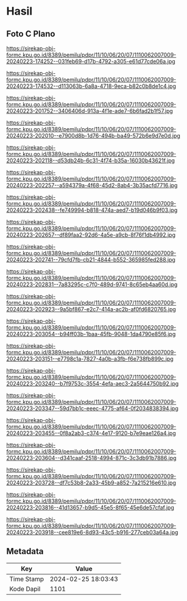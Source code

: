 # Hasil

## Foto C Plano

https://sirekap-obj-formc.kpu.go.id/8389/pemilu/pdpr/11/10/06/20/07/1110062007009-20240223-174252--031feb69-d17b-4792-a305-e61d77cde06a.jpg

https://sirekap-obj-formc.kpu.go.id/8389/pemilu/pdpr/11/10/06/20/07/1110062007009-20240223-174532--d113063b-6a8a-4718-9eca-b82c0b8de1c4.jpg

https://sirekap-obj-formc.kpu.go.id/8389/pemilu/pdpr/11/10/06/20/07/1110062007009-20240223-201752--3406406d-913a-4f1e-ade7-6b6fad2b1f57.jpg

https://sirekap-obj-formc.kpu.go.id/8389/pemilu/pdpr/11/10/06/20/07/1110062007009-20240223-202010--e7900d8b-1d76-494b-ba49-572b6e9d7e0d.jpg

https://sirekap-obj-formc.kpu.go.id/8389/pemilu/pdpr/11/10/06/20/07/1110062007009-20240223-202118--d53db24b-6c31-4f74-b35a-16030b43621f.jpg

https://sirekap-obj-formc.kpu.go.id/8389/pemilu/pdpr/11/10/06/20/07/1110062007009-20240223-202257--a594379a-4f68-45d2-8ab4-3b35acfd7716.jpg

https://sirekap-obj-formc.kpu.go.id/8389/pemilu/pdpr/11/10/06/20/07/1110062007009-20240223-202438--fe749994-b818-474a-aed7-b19d046b9f03.jpg

https://sirekap-obj-formc.kpu.go.id/8389/pemilu/pdpr/11/10/06/20/07/1110062007009-20240223-202657--df89faa2-92d6-4a5e-a9cb-8f76f1db4992.jpg

https://sirekap-obj-formc.kpu.go.id/8389/pemilu/pdpr/11/10/06/20/07/1110062007009-20240223-202741--79cfd7fb-cb21-4844-b552-365985fed288.jpg

https://sirekap-obj-formc.kpu.go.id/8389/pemilu/pdpr/11/10/06/20/07/1110062007009-20240223-202831--7a83295c-c7f0-489d-9741-8c65eb4aa60d.jpg

https://sirekap-obj-formc.kpu.go.id/8389/pemilu/pdpr/11/10/06/20/07/1110062007009-20240223-202923--9a5bf867-e2c7-414a-ac2b-af0fd6820765.jpg

https://sirekap-obj-formc.kpu.go.id/8389/pemilu/pdpr/11/10/06/20/07/1110062007009-20240223-203054--b94ff03b-1baa-45fb-9048-1da4790e85f6.jpg

https://sirekap-obj-formc.kpu.go.id/8389/pemilu/pdpr/11/10/06/20/07/1110062007009-20240223-203151--e7798c1a-7827-4a0b-a3fb-f6e738fb899c.jpg

https://sirekap-obj-formc.kpu.go.id/8389/pemilu/pdpr/11/10/06/20/07/1110062007009-20240223-203240--b7f9753c-3554-4efa-aec3-2a5644750b92.jpg

https://sirekap-obj-formc.kpu.go.id/8389/pemilu/pdpr/11/10/06/20/07/1110062007009-20240223-203347--59d7bb1c-eeec-4775-af64-0f2034838394.jpg

https://sirekap-obj-formc.kpu.go.id/8389/pemilu/pdpr/11/10/06/20/07/1110062007009-20240223-203455--0f8a2ab3-c374-4e17-9120-b7e9eae126a4.jpg

https://sirekap-obj-formc.kpu.go.id/8389/pemilu/pdpr/11/10/06/20/07/1110062007009-20240223-203604--d341caaf-2518-4994-871c-3c3db91b7886.jpg

https://sirekap-obj-formc.kpu.go.id/8389/pemilu/pdpr/11/10/06/20/07/1110062007009-20240223-203728--df7c53b8-2a33-45b9-a852-7a215216e610.jpg

https://sirekap-obj-formc.kpu.go.id/8389/pemilu/pdpr/11/10/06/20/07/1110062007009-20240223-203816--41d13657-b9d5-45e5-8f65-45e6de57cfaf.jpg

https://sirekap-obj-formc.kpu.go.id/8389/pemilu/pdpr/11/10/06/20/07/1110062007009-20240223-203918--cee819e6-8d93-43c5-b916-277ceb03a64a.jpg


## Metadata

| Key        | Value               |
| ---------- | ------------------- |
| Time Stamp | 2024-02-25 18:03:43 |
| Kode Dapil | 1101                |



